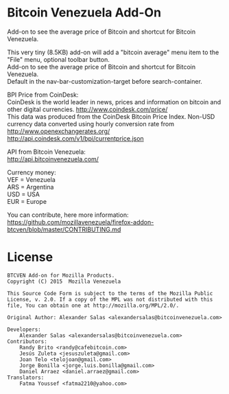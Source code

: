 Bitcoin Venezuela Add-On
========================
Add-on to see the average price of Bitcoin and shortcut for Bitcoin Venezuela.

This very tiny (8.5KB) add-on will add a "bitcoin average" menu item to the "File" menu, optional toolbar button.<br>
Add-on to see the average price of Bitcoin and shortcut for Bitcoin Venezuela.<br>
Default in the nav-bar-customization-target before search-container. 

BPI Price from CoinDesk: <br>
CoinDesk is the world leader in news, prices and information on bitcoin and other digital currencies.
http://www.coindesk.com/price/ <br>
This data was produced from the CoinDesk Bitcoin Price Index. Non-USD currency data converted using hourly conversion rate from http://www.openexchangerates.org/ <br>
http://api.coindesk.com/v1/bpi/currentprice.json

API from Bitcoin Venezuela: <br>
http://api.bitcoinvenezuela.com/

Currency money: <br>
VEF = Venezuela <br>
ARS = Argentina <br>
USD = USA <br>
EUR = Europe

You can contribute, here more information:<br>
https://github.com/mozillavenezuela/firefox-addon-btcven/blob/master/CONTRIBUTING.md

License
=======

    BTCVEN Add-on for Mozilla Products.
    Copyright (C) 2015  Mozilla Venezuela

    This Source Code Form is subject to the terms of the Mozilla Public
    License, v. 2.0. If a copy of the MPL was not distributed with this
    file, You can obtain one at http://mozilla.org/MPL/2.0/.

	Original Author: Alexander Salas <alexandersalas@bitcoinvenezuela.com>

  	Developers: 
  		Alexander Salas <alexandersalas@bitcoinvenezuela.com>
  	Contributors:   
  		Randy Brito <randy@cafebitcoin.com>
  		Jesús Zuleta <jesuszuleta@gmail.com>
  		Joan Telo <telojoan@gmail.com>
  		Jorge Bonilla <jorge.luis.bonilla@gmail.com>
  		Daniel Arraez <daniel.arraez@gmail.com>
  	Translators:    
  		Fatma Youssef <fatma2210@yahoo.com>

